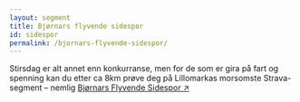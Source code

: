 ```yaml
---
layout: segment
title: Bjørnars flyvende sidespor
id: sidespor
permalink: /bjornars-flyvende-sidespor/
---
```


Stirsdag er alt annet enn konkurranse, men for de som er gira på fart og spenning kan du etter ca 8km prøve deg på Lillomarkas morsomste Strava-segment – nemlig [Bjørnars Flyvende Sidespor ↗️](https://www.strava.com/segments/15273787)